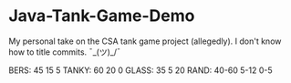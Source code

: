 # Java-Tank-Game-Demo
My personal take on the CSA tank game project (allegedly).
I don't know how to title commits. ¯\_(ツ)_/¯

BERS: 45 15 5
TANKY: 60 20 0
GLASS: 35 5 20
RAND: 40-60 5-12 0-5
